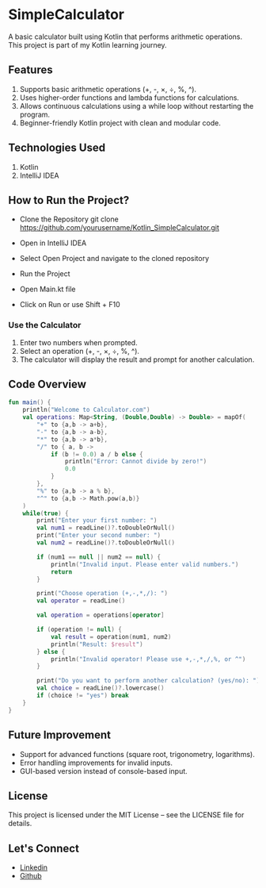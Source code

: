 # SimpleCalculator

A basic calculator built using Kotlin that performs arithmetic operations. This project is part of my Kotlin learning journey.

## Features

1. Supports basic arithmetic operations (+, -, ×, ÷, %, ^).
2. Uses higher-order functions and lambda functions for calculations.
3. Allows continuous calculations using a while loop without restarting the program.
4. Beginner-friendly Kotlin project with clean and modular code.



## Technologies Used

1. Kotlin
2. IntelliJ IDEA



## How to Run the Project?

* Clone the Repository
git clone https://github.com/yourusername/Kotlin_SimpleCalculator.git

* Open in IntelliJ IDEA

* Select Open Project and navigate to the cloned repository

* Run the Project

* Open Main.kt file

* Click on Run or use Shift + F10


### Use the Calculator

1. Enter two numbers when prompted.
2. Select an operation (+, -, ×, ÷, %, ^).
3. The calculator will display the result and prompt for another calculation.


## Code Overview
``` Kotlin 
fun main() {
    println("Welcome to Calculator.com")
    val operations: Map<String, (Double,Double) -> Double> = mapOf(
        "+" to {a,b -> a+b},
        "-" to {a,b -> a-b},
        "*" to {a,b -> a*b},
        "/" to { a, b ->
            if (b != 0.0) a / b else {
                println("Error: Cannot divide by zero!")
                0.0
            }
        },
        "%" to {a,b -> a % b},
        "^" to {a,b -> Math.pow(a,b)}
    )
    while(true) {
        print("Enter your first number: ")
        val num1 = readLine()?.toDoubleOrNull()
        print("Enter your second number: ")
        val num2 = readLine()?.toDoubleOrNull()

        if (num1 == null || num2 == null) {
            println("Invalid input. Please enter valid numbers.")
            return
        }

        print("Choose operation (+,-,*,/): ")
        val operator = readLine()

        val operation = operations[operator]

        if (operation != null) {
            val result = operation(num1, num2)
            println("Result: $result")
        } else {
            println("Invalid operator! Please use +,-,*,/,%, or ^")
        }

        print("Do you want to perform another calculation? (yes/no): ")
        val choice = readLine()?.lowercase()
        if (choice != "yes") break
    }
}
```

## Future Improvement
* Support for advanced functions (square root, trigonometry, logarithms).
* Error handling improvements for invalid inputs.
* GUI-based version instead of console-based input.


## License
This project is licensed under the MIT License – see the LICENSE file for details.

## Let's Connect
* [Linkedin](https://www.linkedin.com/in/omkar3101)  
* [Github]( https://github.com/Omkar3101 )  
